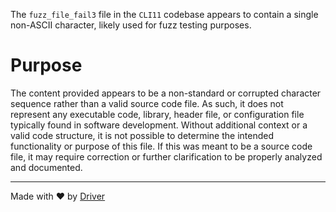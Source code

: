 <!--------------------------------------------------------------------------------->
<!-- IMPORTANT: This file is auto-generated by Driver (https://driver.ai). -------->
<!-- Manual edits may be overwritten on future commits. --------------------------->
<!--------------------------------------------------------------------------------->

The `fuzz_file_fail3` file in the `CLI11` codebase appears to contain a single non-ASCII character, likely used for fuzz testing purposes.

# Purpose
The content provided appears to be a non-standard or corrupted character sequence rather than a valid source code file. As such, it does not represent any executable code, library, header file, or configuration file typically found in software development. Without additional context or a valid code structure, it is not possible to determine the intended functionality or purpose of this file. If this was meant to be a source code file, it may require correction or further clarification to be properly analyzed and documented.

---
Made with ❤️ by [Driver](https://www.driver.ai/)